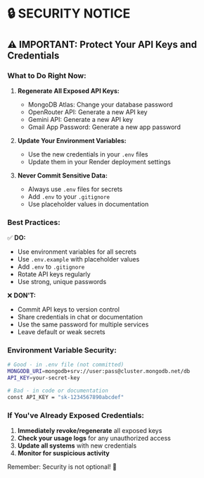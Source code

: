 # 🔒 SECURITY NOTICE

## ⚠️ IMPORTANT: Protect Your API Keys and Credentials

### What to Do Right Now:

1. **Regenerate All Exposed API Keys:**
   - MongoDB Atlas: Change your database password
   - OpenRouter API: Generate a new API key
   - Gemini API: Generate a new API key
   - Gmail App Password: Generate a new app password

2. **Update Your Environment Variables:**
   - Use the new credentials in your `.env` files
   - Update them in your Render deployment settings

3. **Never Commit Sensitive Data:**
   - Always use `.env` files for secrets
   - Add `.env` to your `.gitignore`
   - Use placeholder values in documentation

### Best Practices:

✅ **DO:**
- Use environment variables for all secrets
- Use `.env.example` with placeholder values
- Add `.env` to `.gitignore`
- Rotate API keys regularly
- Use strong, unique passwords

❌ **DON'T:**
- Commit API keys to version control
- Share credentials in chat or documentation
- Use the same password for multiple services
- Leave default or weak secrets

### Environment Variable Security:

```bash
# Good - in .env file (not committed)
MONGODB_URI=mongodb+srv://user:pass@cluster.mongodb.net/db
API_KEY=your-secret-key

# Bad - in code or documentation
const API_KEY = "sk-1234567890abcdef"
```

### If You've Already Exposed Credentials:

1. **Immediately revoke/regenerate** all exposed keys
2. **Check your usage logs** for any unauthorized access
3. **Update all systems** with new credentials
4. **Monitor for suspicious activity**

Remember: Security is not optional! 🔐